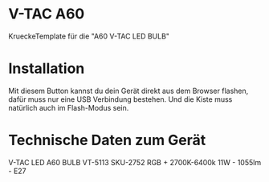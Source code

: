 # V-TAC A60

KrueckeTemplate für die "A60 V-TAC LED BULB"

# Installation

Mit diesem Button kannst du dein Gerät direkt aus dem Browser flashen, dafür muss nur eine USB Verbindung bestehen. Und die Kiste muss natürlich auch im Flash-Modus sein.

<esp-web-install-button manifest="./manifest.json"></esp-web-install-button>

<script type="module" src="https://unpkg.com/esp-web-tools@9.1.0/dist/web/install-button.js?module"></script>

# Technische Daten zum Gerät

V-TAC LED A60 BULB
VT-5113 SKU-2752
RGB + 2700K-6400k
11W - 1055lm - E27
